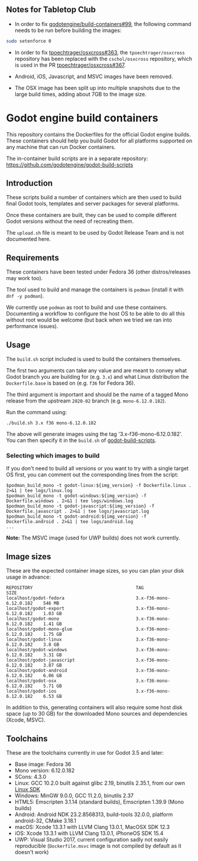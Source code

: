 ## Notes for Tabletop Club

* In order to fix [godotengine/build-containers#99](https://github.com/godotengine/build-containers/issues/99),
the following command needs to be run before building the images:
```bash
sudo setenforce 0
```

* In order to fix [tpoechtrager/osxcross#363](https://github.com/tpoechtrager/osxcross/issues/363),
the `tpoechtrager/osxcross` repository has been replaced with the `cschol/osxcross`
repository, which is used in the PR [tpoechtrager/osxcross#367](https://github.com/tpoechtrager/osxcross/pull/367).

* Android, iOS, Javascript, and MSVC images have been removed.

* The OSX image has been split up into multiple snapshots due to the large build
times, adding about 7GB to the image size.

# Godot engine build containers

This repository contains the Dockerfiles for the official Godot engine builds.
These containers should help you build Godot for all platforms supported on
any machine that can run Docker containers.

The in-container build scripts are in a separate repository:
https://github.com/godotengine/godot-build-scripts


## Introduction

These scripts build a number of containers which are then used to build final
Godot tools, templates and server packages for several platforms.

Once these containers are built, they can be used to compile different Godot
versions without the need of recreating them.

The `upload.sh` file is meant to be used by Godot Release Team and is not
documented here.


## Requirements

These containers have been tested under Fedora 36 (other distros/releases may work too).

The tool used to build and manage the containers is `podman` (install it with `dnf -y podman`).

We currently use `podman` as root to build and use these containers. Documenting a workflow to
configure the host OS to be able to do all this without root would be welcome (but back when we
tried we ran into performance issues).


## Usage

The `build.sh` script included is used to build the containers themselves.

The first two arguments can take any value and are meant to convey what Godot branch
you are building for (e.g. `3.x`) and what Linux distribution the `Dockerfile.base`
is based on (e.g. `f36` for Fedora 36).

The third argument is important and should be the name of a tagged Mono release from
the upstream `2020-02` branch (e.g. `mono-6.12.0.182`).

Run the command using:

    ./build.sh 3.x f36 mono-6.12.0.182

The above will generate images using the tag '3.x-f36-mono-6.12.0.182'.
You can then specify it in the `build.sh` of [godot-build-scripts]().

### Selecting which images to build

If you don't need to build all versions or you want to try with a single target OS first,
you can comment out the corresponding lines from the script:

    $podman_build_mono -t godot-linux:${img_version} -f Dockerfile.linux . 2>&1 | tee logs/linux.log
    $podman_build_mono -t godot-windows:${img_version} -f Dockerfile.windows . 2>&1 | tee logs/windows.log
    $podman_build_mono -t godot-javascript:${img_version} -f Dockerfile.javascript . 2>&1 | tee logs/javascript.log
    $podman_build_mono -t godot-android:${img_version} -f Dockerfile.android . 2>&1 | tee logs/android.log
    ...

**Note:** The MSVC image (used for UWP builds) does not work currently.


## Image sizes

These are the expected container image sizes, so you can plan your disk usage in advance:

    REPOSITORY                                       TAG                        SIZE
    localhost/godot-fedora                           3.x-f36-mono-6.12.0.182    546 MB
    localhost/godot-export                           3.x-f36-mono-6.12.0.182    1.03 GB
    localhost/godot-mono                             3.x-f36-mono-6.12.0.182    1.41 GB
    localhost/godot-mono-glue                        3.x-f36-mono-6.12.0.182    1.75 GB
    localhost/godot-linux                            3.x-f36-mono-6.12.0.182    3.8 GB
    localhost/godot-windows                          3.x-f36-mono-6.12.0.182    3.31 GB
    localhost/godot-javascript                       3.x-f36-mono-6.12.0.182    3.87 GB
    localhost/godot-android                          3.x-f36-mono-6.12.0.182    6.06 GB
    localhost/godot-osx                              3.x-f36-mono-6.12.0.182    5.71 GB
    localhost/godot-ios                              3.x-f36-mono-6.12.0.182    6.53 GB

In addition to this, generating containers will also require some host disk space
(up to 30 GB) for the downloaded Mono sources and dependencies (Xcode, MSVC).


## Toolchains

These are the toolchains currently in use for Godot 3.5 and later:

- Base image: Fedora 36
- Mono version: 6.12.0.182
- SCons: 4.3.0
- Linux: GCC 10.2.0 built against glibc 2.19, binutils 2.35.1, from our own [Linux SDK](https://github.com/godotengine/buildroot)
- Windows: MinGW 9.0.0, GCC 11.2.0, binutils 2.37
- HTML5: Emscripten 3.1.14 (standard builds), Emscripten 1.39.9 (Mono builds)
- Android: Android NDK 23.2.8568313, build-tools 32.0.0, platform android-32, CMake 3.18.1
- macOS: Xcode 13.3.1 with LLVM Clang 13.0.1, MacOSX SDK 12.3
- iOS: Xcode 13.3.1 with LLVM Clang 13.0.1, iPhoneOS SDK 15.4
- UWP: Visual Studio 2017, current configuration sadly not easily reproducible
  (`Dockerfile.msvc` image is not compiled by default as it doesn't work)
